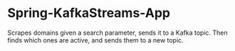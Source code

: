 # Spring-KafkaStreams-App
Scrapes domains given a search parameter, sends it to a Kafka topic. Then finds which ones are active, and sends them to a new topic.
